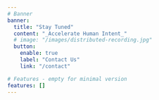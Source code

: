 ```yaml
---
# Banner
banner:
  title: "Stay Tuned"
  content: "_Accelerate Human Intent_"
  # image: "/images/distributed-recording.jpg"
  button:
    enable: true
    label: "Contact Us"
    link: "/contact"

# Features - empty for minimal version
features: []
---
```

